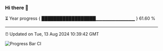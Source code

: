 ### Hi there 👋

⏳ Year progress { ██████████████████▁▁▁▁▁▁▁▁▁▁▁▁ } 61.60 %

---

⏰ Updated on Tue, 13 Aug 2024 10:39:42 GMT

![Progress Bar CI](https://github.com/IshwaranRudhara/GIT-ACTION/workflows/Progress%20Bar%20CI/badge.svg)
